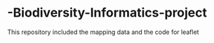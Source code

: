 # -Biodiversity-Informatics-project

This repository included the mapping data and the code for leaflet  
